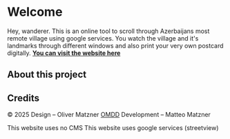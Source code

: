 # Welcome

Hey, wanderer. This is an online tool to scroll through Azerbaijans most remote village using google services. You watch the village and it's landmarks through different windows and also print your very own postcard digitally.
**[You can visit the website here](https://khinaligremote.olivermatzner.com/)**

## About this project


## Credits
© 2025
Design – Oliver Matzner [OMDD](https://olivermatzner.com)
Development – Matteo Matzner

This website uses no CMS
This website uses google services (streetview)
